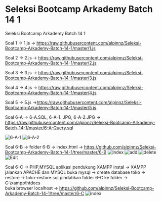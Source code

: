 # Seleksi Bootcamp Arkademy Batch 14 1
 Seleksi Bootcamp Arkademy Batch 14 1

Soal 1 -> 1.js
-> https://raw.githubusercontent.com/alpinnz/Seleksi-Bootcamp-Arkademy-Batch-14-1/master/1.js

Soal 2 -> 2.js
-> https://raw.githubusercontent.com/alpinnz/Seleksi-Bootcamp-Arkademy-Batch-14-1/master/2.js

Soal 3 -> 3.js
-> https://raw.githubusercontent.com/alpinnz/Seleksi-Bootcamp-Arkademy-Batch-14-1/master/3.js

Soal 4 -> 4.js
-> https://raw.githubusercontent.com/alpinnz/Seleksi-Bootcamp-Arkademy-Batch-14-1/master/4.js

Soal 5 -> 5.js
->https://raw.githubusercontent.com/alpinnz/Seleksi-Bootcamp-Arkademy-Batch-14-1/master/5.js

Soal 6-A -> 6-A.SQL, 6-A-1. JPG, 6-A-2.JPG
-> https://raw.githubusercontent.com/alpinnz/Seleksi-Bootcamp-Arkademy-Batch-14-1/master/6-A-Query.sql

![6-A-1](https://user-images.githubusercontent.com/51067047/71543878-e6b4a900-29aa-11ea-8586-b345f152bb06.JPG)
![6-A-2](https://user-images.githubusercontent.com/51067047/71543879-e6b4a900-29aa-11ea-8819-4350bf7bc811.JPG)


Soal 6-B -> folder 6-B -> index.html
-> https://github.com/alpinnz/Seleksi-Bootcamp-Arkademy-Batch-14-1/tree/master/6-B
![index](https://user-images.githubusercontent.com/51067047/71543921-588cf280-29ab-11ea-8fa1-0d58995c65e2.JPG)
![add](https://user-images.githubusercontent.com/51067047/71543922-588cf280-29ab-11ea-8c3d-5a63310c1fb2.JPG)
![delete](https://user-images.githubusercontent.com/51067047/71543923-588cf280-29ab-11ea-923d-beced74c9a75.JPG)
![Edit](https://user-images.githubusercontent.com/51067047/71543924-59258900-29ab-11ea-8a22-db5c02dc1370.JPG)

Soal 6-C -> PHP,MYSQL aplikasi pendukung XAMPP
instal -> XAMPP
jalankan APACHE dan MYSQL
buka mysql -> create database toko -> restore -> toko-restore.sql
pindahkan folder 6-C ke folder -> C:\xampp\htdocs\
buka browser localhost
-> https://github.com/alpinnz/Seleksi-Bootcamp-Arkademy-Batch-14-1/tree/master/6-C
![index](https://user-images.githubusercontent.com/51067047/71544002-36e03b00-29ac-11ea-8945-ba1ea7ad7635.JPG)


